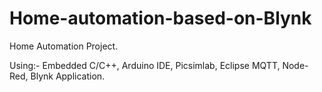 # Home-automation-based-on-Blynk
Home Automation Project.

Using:-
Embedded C/C++, 
Arduino IDE, 
Picsimlab, 
Eclipse MQTT, 
Node-Red, 
Blynk Application.
